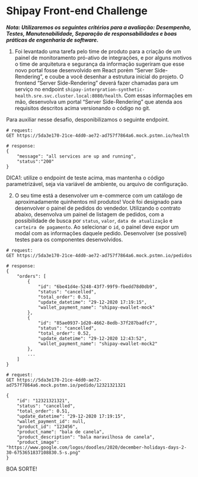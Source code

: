 # Shipay Front-end Challenge

***Nota: Utilizaremos os seguintes critérios para a avaliação: Desempenho, Testes, Manutenabilidade, Separação de responsabilidades e boas práticas de engenharia de software.***

1. Foi levantado uma tarefa pelo time de produto para a criação de um painel de monitoramento pró-ativo de integrações, e por alguns motivos o time de arquitetura e segurança da informação sugeriram que esse novo portal fosse desenvolvido em React porém “Server Side-Rendering”, e coube a você desenhar a estrutura inicial do projeto. O frontend “Server Side-Rendering” deverá fazer chamadas para um serviço no endpoint `shipay-intergration-synthetic-health.sre.svc.cluster.local:8080/health`. Com essas informações em mão, desenvolva um portal “Server Side-Rendering” que atenda aos requisitos descritos acima versionando o código no git. 

Para auxiliar nesse desafio, desponibilizamos o seguinte endpoint.

```
# request:
GET https://5da3e170-21ce-4dd0-ae72-ad757f7864a6.mock.pstmn.io/health

# response:
{
    "message": "all services are up and running",
    "status":"200"
}
```
DICA1: utilize o endpoint de teste acima, mas mantenha o código parametrizável, seja via variável de ambiente, ou arquivo de configuração.

2. O seu time está a desenvolver um e-commerce com um catálogo de aproximadamente quinhentos mil produtos! Você foi designado para desenvolver o painel de pedidos do vendedor. Utilizando o contrato abaixo, desenvolva um painel de listagem de pedidos, com a possibilidade de busca por `status`, `valor`, `data de atualização` e `carteira de pagamento`. Ao selecionar o `id`, o painel deve expor um modal com as informações daquele pedido. Desenvolver (se possível) testes para os componentes desenvolvidos.

```
# request:
GET https://5da3e170-21ce-4dd0-ae72-ad757f7864a6.mock.pstmn.io/pedidos

# response:
{
    "orders": [
        {
            "id": "6be41d4e-5248-43f7-99f9-fbedd78d0db9",
            "status": "cancelled",
            "total_order": 0.51,
            "update_datetime": "29-12-2020 17:19:15",
            "wallet_payment_name": "shipay-ewallet-mock"
        },
        {
            "id": "85ae0937-1d20-4662-8edb-37f287badfc7",
            "status": "cancelled",
            "total_order": 0.52,
            "update_datetime": "29-12-2020 12:43:52",
            "wallet_payment_name": "shipay-ewallet-mock2"
        },
        ...
    ]
}

# request:
GET https://5da3e170-21ce-4dd0-ae72-ad757f7864a6.mock.pstmn.io/pedido/12321321321

{
    "id": "12321321321",
    "status": "cancelled",
    "total_order": 0.51,
    "update_datetime": "29-12-2020 17:19:15",
    "wallet_payment_id": null,
    "product_id": "123456",
    "product_name": "bala de canela",
    "product_description": "bala maravilhosa de canela",
    "product_image": "https://www.google.com/logos/doodles/2020/december-holidays-days-2-30-6753651837108830.5-s.png"
}

```

BOA SORTE!
